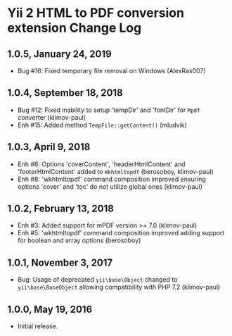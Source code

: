 Yii 2 HTML to PDF conversion extension Change Log
=================================================

1.0.5, January 24, 2019
-----------------------

- Bug #16: Fixed temporary file removal on Windows (AlexRas007)


1.0.4, September 18, 2018
-------------------------

- Bug #12: Fixed inability to setup 'tempDir' and 'fontDir' for `Mpdf` converter (klimov-paul)
- Enh #15: Added method `TempFile::getContent()` (mludvik)


1.0.3, April 9, 2018
--------------------

- Enh #6: Options 'coverContent', 'headerHtmlContent' and 'footerHtmlContent' added to `Wkhtmltopdf` (berosoboy, klimov-paul)
- Enh #8: 'wkhtmltopdf' command composition improved ensuring options 'cover' and 'toc' do not utilize global ones (klimov-paul)


1.0.2, February 13, 2018
------------------------

- Enh #3: Added support for mPDF version >= 7.0 (klimov-paul)
- Enh #5: 'wkhtmltopdf' command composition improved adding support for boolean and array options (berosoboy)


1.0.1, November 3, 2017
-----------------------

- Bug: Usage of deprecated `yii\base\Object` changed to `yii\base\BaseObject` allowing compatibility with PHP 7.2 (klimov-paul)


1.0.0, May 19, 2016
-------------------

- Initial release.
